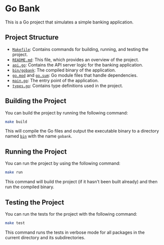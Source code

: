 # Go Bank

This is a Go project that simulates a simple banking application.

## Project Structure

- [`Makefile`](command:_github.copilot.openRelativePath?%5B%22Makefile%22%5D "Makefile"): Contains commands for building, running, and testing the project.
- [`README.md`](command:_github.copilot.openRelativePath?%5B%22README.md%22%5D "README.md"): This file, which provides an overview of the project.
- [`api.go`](command:_github.copilot.openRelativePath?%5B%22api.go%22%5D "api.go"): Contains the API server logic for the banking application.
- [`bin/gobank`](command:_github.copilot.openRelativePath?%5B%22bin%2Fgobank%22%5D "bin/gobank"): The compiled binary of the application.
- [`go.mod`](command:_github.copilot.openRelativePath?%5B%22go.mod%22%5D "go.mod") and [`go.sum`](command:_github.copilot.openRelativePath?%5B%22go.sum%22%5D "go.sum"): Go module files that handle dependencies.
- [`main.go`](command:_github.copilot.openRelativePath?%5B%22main.go%22%5D "main.go"): The entry point of the application.
- [`types.go`](command:_github.copilot.openRelativePath?%5B%22types.go%22%5D "types.go"): Contains type definitions used in the project.

## Building the Project

You can build the project by running the following command:

```sh
make build
```

This will compile the Go files and output the executable binary to a directory named [`bin`](command:_github.copilot.openRelativePath?%5B%22bin%22%5D "bin") with the name `gobank`.

## Running the Project

You can run the project by using the following command:

```sh
make run
```

This command will build the project (if it hasn't been built already) and then run the compiled binary.

## Testing the Project

You can run the tests for the project with the following command:

```sh
make test
```

This command runs the tests in verbose mode for all packages in the current directory and its subdirectories.